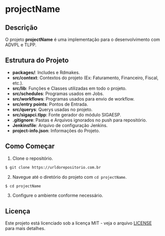 # projectName

## Descrição

O projeto **projectName** é uma implementação para o desenvolvimento com ADVPL e TLPP.

## Estrutura do Projeto

- **packages/**: Includes e Rdmakes.
- **src/context**: Contextos do projeto (Ex: Faturamento, Financeiro, Fiscal, etc.).
- **src/lib**: Funções e Classes utilizadas em todo o projeto.
- **src/schedules**: Programas usados em Jobs.
- **src/workflows**: Programas usados para envio de workflow.
- **src/entry points**: Pontos de Entrada.
- **src/querys**: Querys usadas no projeto.
- **src/sigapci.tlpp**: Fonte gerador do módulo SIGAESP.
- **.gitignore**: Pastas e Arquivos ignorados no push para repositório.
- **Jenkinsfile**: Arquivo de configuração Jenkins.
- **project-info.json**: Informações do Projeto.

## Como Começar

1. Clone o repositório.
```bash
$ git clone https://urldorepositorio.com.br
```
2. Navegue até o diretório do projeto com `cd projectName`.
```bash
$ cd projectName
```
3. Configure o ambiente conforme necessário.

## Licença

Este projeto está licenciado sob a licença MIT - veja o arquivo [LICENSE](LICENSE) para mais detalhes.

